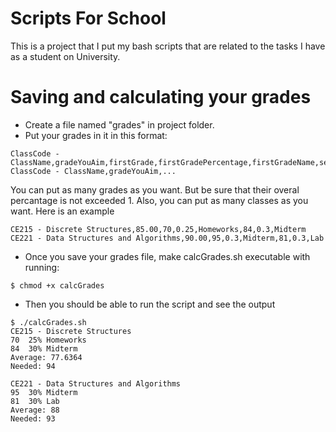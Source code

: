 # Scripts For School

This is a project that I put my bash scripts that are related to the tasks I have as a student on University.

# Saving and calculating your grades

- Create a file named "grades" in project folder.
- Put your grades in it in this format:

```
ClassCode - ClassName,gradeYouAim,firstGrade,firstGradePercentage,firstGradeName,secondGrade,secondGradePercentage,secondGradeName...
ClassCode - ClassName,gradeYouAim,...
```

You can put as many grades as you want. But be sure that their overal percantage is not exceeded 1.
Also, you can put as many classes as you want.
Here is an example

```
CE215 - Discrete Structures,85.00,70,0.25,Homeworks,84,0.3,Midterm
CE221 - Data Structures and Algorithms,90.00,95,0.3,Midterm,81,0.3,Lab
```

- Once you save your grades file, make calcGrades.sh executable with running:

```
$ chmod +x calcGrades
```

- Then you should be able to run the script and see the output

```
$ ./calcGrades.sh
CE215 - Discrete Structures
70	25%	Homeworks
84	30%	Midterm
Average: 77.6364
Needed: 94

CE221 - Data Structures and Algorithms
95	30%	Midterm
81	30%	Lab
Average: 88
Needed: 93

```
